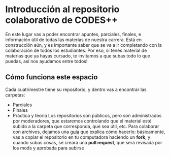 # Introducción al repositorio colaborativo de CODES++
En este lugar vas a poder encontrar apuntes, parciales, finales, e información útil de todas las materias de nuestra carrera.
Está en construcción aún, y es importante saber que se va a ir completando con la colaboración de todos los estudiantes.
Por eso, si tenés material de materias que ya hayas cursado, te invitamos a que subas todo lo que puedas, así nos ayudamos entre todos!

## Cómo funciona este espacio
Cada cuatrimestre tiene su repositorio, y dentro vas a encontrar las carpetas:
- Parciales
- Finales
- Práctica y teoría
Los repositorios son públicos, pero son administrados por moderadores, que estaremos controlando que el material esté subido a la carpeta que corresponda, que sea útil, etc.
Para colaborar con archivos, dejamos una [guía](https://github.com/CODES-UNLU/codes-inicio/blob/main/Instructivo%20b%C3%A1sico%20para%20trabajar%20con%20un%20fork%20en%20GitHub%20-%20UNLu%20CODES%2B%2B.pdf) que explica cómo hacerlo: básicamente, vas a copiar el repositorio en tu computadora haciendo un **fork**, y cuando subas cosas, se creará una **pull request**, que será revisada por los mods y aprobada para subirse 
